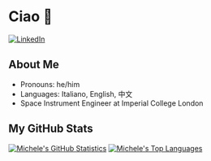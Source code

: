 # Ciao 👋

[![LinkedIn](https://img.shields.io/badge/LinkedIn-0077B5?style=for-the-badge&logo=linkedin&logoColor=white)](https://www.linkedin.com/in/mfacchinelli/)

## About Me

- Pronouns: he/him
- Languages: Italiano, English, 中文
- Space Instrument Engineer at Imperial College London

## My GitHub Stats

[![Michele's GitHub Statistics](https://github-readme-stats.vercel.app/api?username=mfacchinelli)](https://github.com/anuraghazra/github-readme-stats) [![Michele's Top Languages](https://github-readme-stats.vercel.app/api/top-langs/?username=mfacchinelli&layout=compact)](https://github.com/anuraghazra/github-readme-stats)
  
